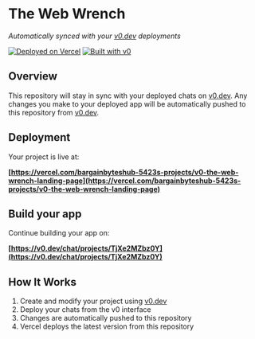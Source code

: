 # The Web Wrench

*Automatically synced with your [v0.dev](https://v0.dev) deployments*

[![Deployed on Vercel](https://img.shields.io/badge/Deployed%20on-Vercel-black?style=for-the-badge&logo=vercel)](https://vercel.com/bargainbyteshub-5423s-projects/v0-the-web-wrench-landing-page)
[![Built with v0](https://img.shields.io/badge/Built%20with-v0.dev-black?style=for-the-badge)](https://v0.dev/chat/projects/TjXe2MZbz0Y)

## Overview

This repository will stay in sync with your deployed chats on [v0.dev](https://v0.dev).
Any changes you make to your deployed app will be automatically pushed to this repository from [v0.dev](https://v0.dev).

## Deployment

Your project is live at:

**[https://vercel.com/bargainbyteshub-5423s-projects/v0-the-web-wrench-landing-page](https://vercel.com/bargainbyteshub-5423s-projects/v0-the-web-wrench-landing-page)**

## Build your app

Continue building your app on:

**[https://v0.dev/chat/projects/TjXe2MZbz0Y](https://v0.dev/chat/projects/TjXe2MZbz0Y)**

## How It Works

1. Create and modify your project using [v0.dev](https://v0.dev)
2. Deploy your chats from the v0 interface
3. Changes are automatically pushed to this repository
4. Vercel deploys the latest version from this repository
